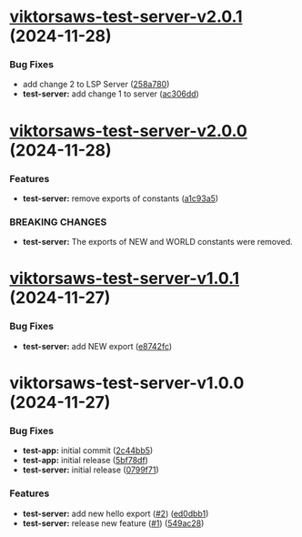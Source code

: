 # [viktorsaws-test-server-v2.0.1](https://github.com/viktorsaws/semrel-monorepo-experiment/compare/test-server/v2.0.0...test-server/v2.0.1) (2024-11-28)


### Bug Fixes

* add change 2 to LSP Server ([258a780](https://github.com/viktorsaws/semrel-monorepo-experiment/commit/258a780195eaac85a4add40e0f4c9607c9fb55ea))
* **test-server:** add change 1 to server ([ac306dd](https://github.com/viktorsaws/semrel-monorepo-experiment/commit/ac306dd31e883229f9eb808792a711d5be471f63))

# [viktorsaws-test-server-v2.0.0](https://github.com/viktorsaws/semrel-monorepo-experiment/compare/test-server/v1.0.1...test-server/v2.0.0) (2024-11-28)


### Features

* **test-server:** remove exports of constants ([a1c93a5](https://github.com/viktorsaws/semrel-monorepo-experiment/commit/a1c93a585c6a874dc901898ac61df439b0fdc025))


### BREAKING CHANGES

* **test-server:** The exports of NEW and WORLD constants were removed.

# [viktorsaws-test-server-v1.0.1](https://github.com/viktorsaws/semrel-monorepo-experiment/compare/test-server/v1.0.0...test-server/v1.0.1) (2024-11-27)


### Bug Fixes

* **test-server:** add NEW export ([e8742fc](https://github.com/viktorsaws/semrel-monorepo-experiment/commit/e8742fc99a548ed099886eebf78e5c6ae1878b5e))

# viktorsaws-test-server-v1.0.0 (2024-11-27)


### Bug Fixes

* **test-app:** initial commit ([2c44bb5](https://github.com/viktorsaws/semrel-monorepo-experiment/commit/2c44bb582ef288ded76eeaf8dfe111bac387e7fa))
* **test-app:** initial release ([5bf78df](https://github.com/viktorsaws/semrel-monorepo-experiment/commit/5bf78dfbb5d3d1a9f924c21c03ae01a4354a2d49))
* **test-server:** initial release ([0799f71](https://github.com/viktorsaws/semrel-monorepo-experiment/commit/0799f71bbe62b00ee0d3dc768a74edbd440530d9))


### Features

* **test-server:** add new hello export ([#2](https://github.com/viktorsaws/semrel-monorepo-experiment/issues/2)) ([ed0dbb1](https://github.com/viktorsaws/semrel-monorepo-experiment/commit/ed0dbb1b2e202dda49f55a2b9ebea9a24426dbd5))
* **test-server:** release new feature ([#1](https://github.com/viktorsaws/semrel-monorepo-experiment/issues/1)) ([549ac28](https://github.com/viktorsaws/semrel-monorepo-experiment/commit/549ac28ed5111f4face675d08042fcb984ba4a3f))

